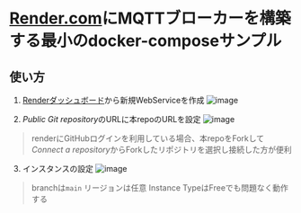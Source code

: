 # [Render.com](https://render.com/)にMQTTブローカーを構築する最小のdocker-composeサンプル

## 使い方
1. [Renderダッシュボード](https://dashboard.render.com/)から新規WebServiceを作成
![image](https://github.com/chibibaku/renderMQTT/assets/68686916/047929cd-48ef-4f37-96c2-c8d6b703cbfe)

2. *Public Git repository*のURLに本repoのURLを設定
![image](https://github.com/chibibaku/renderMQTT/assets/68686916/d93c0263-6117-4d26-9ed2-fda890f8afeb)
> renderにGitHubログインを利用している場合、本repoをForkして*Connect a repository*からForkしたリポジトリを選択し接続した方が便利

3. インスタンスの設定
![image](https://github.com/chibibaku/renderMQTT/assets/68686916/54da3317-bf9b-4f0c-8a8b-1ac256f079d8)
> branchは```main``` リージョンは任意 Instance TypeはFreeでも問題なく動作する

